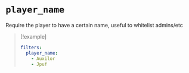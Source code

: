 # `player_name`

Require the player to have a certain name, useful to whitelist admins/etc

> [!example]
> ```yaml
> filters:
>   player_name: 
>     - Auxilor
>     - Jpuf
> ```
